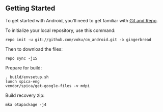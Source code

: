 Getting Started
---------------

To get started with Android, you'll need to get
familiar with [Git and Repo](http://source.android.com/download/using-repo).

To initialize your local repository, use this command:

    repo init -u git://github.com/voku/cm_android.git -b gingerbread

Then to download the files:

    repo sync -j15

Prepare for build:

    . build/envsetup.sh
    lunch spica-eng
    vendor/spica/get-google-files -v mdpi

Build recovery zip:

    mka otapackage -j4